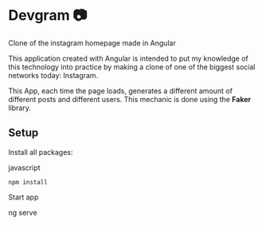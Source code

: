 # Devgram 📷

Clone of the instagram homepage made in Angular

This application created with Angular is intended to put my knowledge of this technology into practice by making a clone of one of the biggest social networks today: Instagram.

This App, each time the page loads, generates a different amount of different posts and different users. This mechanic is done using the **Faker** library.

## Setup

Install all packages:

javascript
```````````
npm install
````````````
Start app

ng serve

